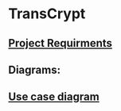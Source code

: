 # TransCrypt

## [Project Requirments](https://github.com/YevgeniMakarovich/TransCrypt/blob/master/Documents/Requirments.md)

## Diagrams:
## [Use case diagram](https://YevgeniMakarovich.github.io/TransCrypt/blob/master/Images/System%20Design/Use%20Case.png)
